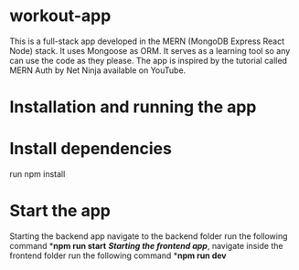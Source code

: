 # workout-app
This is a full-stack app developed in the MERN (MongoDB Express React Node) stack. It uses Mongoose as ORM.
It serves as a learning tool so any can use the code as they please.
The app is inspired by the tutorial called MERN Auth by Net Ninja available on YouTube.

# Installation and running the app
# Install dependencies
run npm install
# Start the app
Starting the backend app navigate to the backend folder
run the following command ***npm run start**
***Starting the frontend app***, navigate inside the frontend folder
run the following command
***npm run dev**

